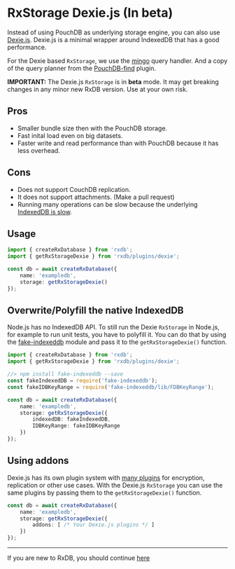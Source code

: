 # RxStorage Dexie.js (In beta)

Instead of using PouchDB as underlying storage engine, you can also use [Dexie.js](https://github.com/dexie/Dexie.js).
Dexie.js is a minimal wrapper around IndexedDB that has a good performance.

For the Dexie based `RxStorage`, we use the [mingo](https://github.com/kofrasa/mingo) query handler. And a copy of the query planner from the [PouchDB-find](https://github.com/pouchdb/pouchdb/tree/master/packages/node_modules/pouchdb-find) plugin.

**IMPORTANT:** The Dexie.js `RxStorage` is in **beta** mode. It may get breaking changes in any minor new RxDB version. Use at your own risk.

## Pros 
  - Smaller bundle size then with the PouchDB storage.
  - Fast inital load even on big datasets.
  - Faster write and read performance than with PouchDB because it has less overhead.

## Cons
  - Does not support CouchDB replication.
  - It does not support attachments. (Make a pull request)
  - Running many operations can be slow because the underlying [IndexedDB is slow](./slow-indexeddb.md).


## Usage

```ts
import { createRxDatabase } from 'rxdb';
import { getRxStorageDexie } from 'rxdb/plugins/dexie';

const db = await createRxDatabase({
    name: 'exampledb',
    storage: getRxStorageDexie()
});
```


## Overwrite/Polyfill the native IndexedDB

Node.js has no IndexedDB API. To still run the Dexie `RxStorage` in Node.js, for example to run unit tests, you have to polyfill it.
You can do that by using the [fake-indexeddb](https://github.com/dumbmatter/fakeIndexedDB) module and pass it to the `getRxStorageDexie()` function.

```ts
import { createRxDatabase } from 'rxdb';
import { getRxStorageDexie } from 'rxdb/plugins/dexie';

//> npm install fake-indexeddb --save
const fakeIndexedDB = require('fake-indexeddb');
const fakeIDBKeyRange = require('fake-indexeddb/lib/FDBKeyRange');

const db = await createRxDatabase({
    name: 'exampledb',
    storage: getRxStorageDexie({
        indexedDB: fakeIndexedDB,
        IDBKeyRange: fakeIDBKeyRange
    })
});

```


## Using addons

Dexie.js has its own plugin system with [many plugins](https://dexie.org/docs/DerivedWork#known-addons) for encryption, replication or other use cases. With the Dexie.js `RxStorage` you can use the same plugins by passing them to the `getRxStorageDexie()` function.

```ts
const db = await createRxDatabase({
    name: 'exampledb',
    storage: getRxStorageDexie({
        addons: [ /* Your Dexie.js plugins */ ]
    })
});
```


--------------------------------------------------------------------------------

If you are new to RxDB, you should continue [here](./rx-storage-lokijs.md)
